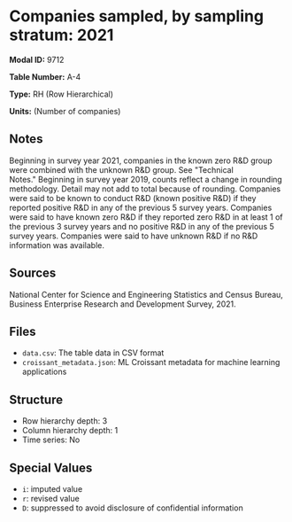 # Companies sampled, by sampling stratum: 2021

**Modal ID:** 9712

**Table Number:** A-4

**Type:** RH (Row Hierarchical)

**Units:** (Number of companies)

## Notes

Beginning in survey year 2021, companies in the known zero R&D group were combined with the unknown R&D group. See "Technical Notes." Beginning in survey year 2019, counts reflect a change in rounding methodology. Detail may not add to total because of rounding. Companies were said to be known to conduct R&D (known positive R&D) if they reported positive R&D in any of the previous 5 survey years. Companies were said to have known zero R&D if they reported zero R&D in at least 1 of the previous 3 survey years and no positive R&D in any of the previous 5 survey years. Companies were said to have unknown R&D if no R&D information was available.

## Sources

National Center for Science and Engineering Statistics and Census Bureau, Business Enterprise Research and Development Survey, 2021.

## Files

- `data.csv`: The table data in CSV format
- `croissant_metadata.json`: ML Croissant metadata for machine learning applications

## Structure

- Row hierarchy depth: 3
- Column hierarchy depth: 1
- Time series: No

## Special Values

- `i`: imputed value
- `r`: revised value
- `D`: suppressed to avoid disclosure of confidential information
